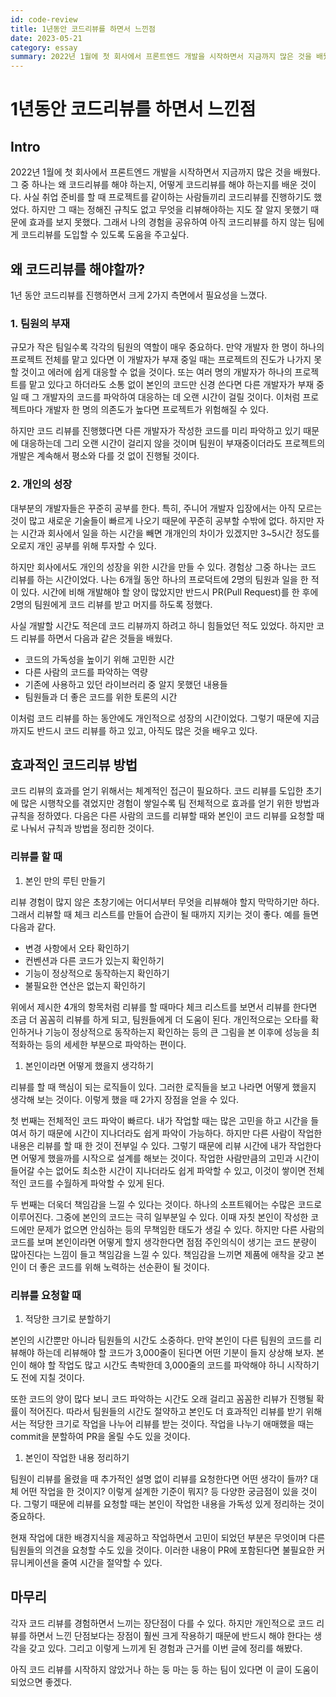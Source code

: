 ```yaml
---
id: code-review
title: 1년동안 코드리뷰를 하면서 느낀점
date: 2023-05-21
category: essay
summary: 2022년 1월에 첫 회사에서 프론트엔드 개발을 시작하면서 지금까지 많은 것을 배웠다. 그 중 하나는 왜 코드리뷰를 해야 하는지, 어떻게 코드리뷰를 해야 하는지를 배운 것이다. 사실 취업 준비를 할 때 프로젝트를 같이하는 사람들끼리 코드리뷰를 진행하기도 했었다. 하지만 그 때는 정해진 규칙도 없고 무엇을 리뷰해야하는 지도 잘 알지 못했기 때문에 효과를 보지 못했다. 그래서 나의 경험을 공유하여 아직 코드리뷰를 하지 않는 팀에게 코드리뷰를 도입할 수 있도록 도움을 주고싶다.
---
```


# 1년동안 코드리뷰를 하면서 느낀점

## Intro

2022년 1월에 첫 회사에서 프론트엔드 개발을 시작하면서 지금까지 많은 것을 배웠다. 그 중 하나는 왜 코드리뷰를 해야 하는지, 어떻게 코드리뷰를 해야 하는지를 배운 것이다. 사실 취업 준비를 할 때 프로젝트를 같이하는 사람들끼리 코드리뷰를 진행하기도 했었다. 하지만 그 때는 정해진 규칙도 없고 무엇을 리뷰해야하는 지도 잘 알지 못했기 때문에 효과를 보지 못했다. 그래서 나의 경험을 공유하여 아직 코드리뷰를 하지 않는 팀에게 코드리뷰를 도입할 수 있도록 도움을 주고싶다.

## 왜 코드리뷰를 해야할까?

1년 동안 코드리뷰를 진행하면서 크게 2가지 측면에서 필요성을 느꼈다.

### 1. 팀원의 부재

규모가 작은 팀일수록 각각의 팀원의 역할이 매우 중요하다. 만약 개발자 한 명이 하나의 프로젝트 전체를 맡고 있다면 이 개발자가 부재 중일 때는 프로젝트의 진도가 나가지 못할 것이고 에러에 쉽게 대응할 수 없을 것이다. 또는 여러 명의 개발자가 하나의 프로젝트를 맡고 있다고 하더라도 소통 없이 본인의 코드만 신경 쓴다면 다른 개발자가 부재 중일 때 그 개발자의 코드를 파악하여 대응하는 데 오랜 시간이 걸릴 것이다. 이처럼 프로젝트마다 개발자 한 명의 의존도가 높다면 프로젝트가 위험해질 수 있다.

하지만 코드 리뷰를 진행했다면 다른 개발자가 작성한 코드를 미리 파악하고 있기 때문에 대응하는데 그리 오랜 시간이 걸리지 않을 것이며 팀원이 부재중이더라도 프로젝트의 개발은 계속해서 평소와 다를 것 없이 진행될 것이다.

### 2. 개인의 성장

대부분의 개발자들은 꾸준히 공부를 한다. 특히, 주니어 개발자 입장에서는 아직 모르는 것이 많고 새로운 기술들이 빠르게 나오기 때문에 꾸준히 공부할 수밖에 없다. 하지만 자는 시간과 회사에서 일을 하는 시간을 빼면 개개인의 차이가 있겠지만 3~5시간 정도를 오로지 개인 공부를 위해 투자할 수 있다.

하지만 회사에서도 개인의 성장을 위한 시간을 만들 수 있다. 경험상 그중 하나는 코드 리뷰를 하는 시간이었다. 나는 6개월 동안 하나의 프로덕트에 2명의 팀원과 일을 한 적이 있다. 시간에 비해 개발해야 할 양이 많았지만 반드시 PR(Pull Request)를 한 후에 2명의 팀원에게 코드 리뷰를 받고 머지를 하도록 정했다.

사실 개발할 시간도 적은데 코드 리뷰까지 하려고 하니 힘들었던 적도 있었다. 하지만 코드 리뷰를 하면서 다음과 같은 것들을 배웠다.

- 코드의 가독성을 높이기 위해 고민한 시간
- 다른 사람의 코드를 파악하는 역량
- 기존에 사용하고 있던 라이브러리 중 알지 못했던 내용들
- 팀원들과 더 좋은 코드를 위한 토론의 시간

이처럼 코드 리뷰를 하는 동안에도 개인적으로 성장의 시간이었다. 그렇기 때문에 지금까지도 반드시 코드 리뷰를 하고 있고, 아직도 많은 것을 배우고 있다.

## 효과적인 코드리뷰 방법

코드 리뷰의 효과를 얻기 위해서는 체계적인 접근이 필요하다. 코드 리뷰를 도입한 초기에 많은 시행착오를 겪었지만 경험이 쌓일수록 팀 전체적으로 효과를 얻기 위한 방법과 규칙을 정하였다. 다음은 다른 사람의 코드를 리뷰할 때와 본인이 코드 리뷰를 요청할 때로 나눠서 규칙과 방법을 정리한 것이다.

### 리뷰를 할 때

1. 본인 만의 루틴 만들기

리뷰 경험이 많지 않은 초창기에는 어디서부터 무엇을 리뷰해야 할지 막막하기만 하다. 그래서 리뷰할 때 체크 리스트를 만들어 습관이 될 때까지 지키는 것이 좋다. 예를 들면 다음과 같다.

- 변경 사항에서 오타 확인하기
- 컨벤션과 다른 코드가 있는지 확인하기
- 기능이 정상적으로 동작하는지 확인하기
- 불필요한 연산은 없는지 확인하기

위에서 제시한 4개의 항목처럼 리뷰를 할 때마다 체크 리스트를 보면서 리뷰를 한다면 조금 더 꼼꼼히 리뷰를 하게 되고, 팀원들에게 더 도움이 된다. 개인적으로는 오타를 확인하거나 기능이 정상적으로 동작하는지 확인하는 등의 큰 그림을 본 이후에 성능을 최적화하는 등의 세세한 부분으로 파악하는 편이다.

1. 본인이라면 어떻게 했을지 생각하기

리뷰를 할 때 핵심이 되는 로직들이 있다. 그러한 로직들을 보고 나라면 어떻게 했을지 생각해 보는 것이다. 이렇게 했을 때 2가지 장점을 얻을 수 있다.

첫 번째는 전체적인 코드 파악이 빠르다. 내가 작업할 때는 많은 고민을 하고 시간을 들여서 하기 때문에 시간이 지나더라도 쉽게 파악이 가능하다. 하지만 다른 사람이 작업한 내용은 리뷰를 할 때 한 것이 전부일 수 있다. 그렇기 때문에 리뷰 시간에 내가 작업한다면 어떻게 했을까를 시작으로 설계를 해보는 것이다. 작업한 사람만큼의 고민과 시간이 들어갈 수는 없어도 최소한 시간이 지나더라도 쉽게 파악할 수 있고, 이것이 쌓이면 전체적인 코드를 수월하게 파악할 수 있게 된다.

두 번째는 더욱더 책임감을 느낄 수 있다는 것이다. 하나의 소프트웨어는 수많은 코드로 이루어진다. 그중에 본인의 코드는 극히 일부분일 수 있다. 이때 자칫 본인이 작성한 코드에만 문제가 없으면 안심하는 등의 무책임한 태도가 생길 수 있다. 하지만 다른 사람의 코드를 보며 본인이라면 어떻게 할지 생각한다면 점점 주인의식이 생기는 코드 분량이 많아진다는 느낌이 들고 책임감을 느낄 수 있다. 책임감을 느끼면 제품에 애착을 갖고 본인이 더 좋은 코드를 위해 노력하는 선순환이 될 것이다.

### 리뷰를 요청할 때

1. 적당한 크기로 분할하기

본인의 시간뿐만 아니라 팀원들의 시간도 소중하다. 만약 본인이 다른 팀원의 코드를 리뷰해야 하는데 리뷰해야 할 코드가 3,000줄이 된다면 어떤 기분이 들지 상상해 보자. 본인이 해야 할 작업도 많고 시간도 촉박한데 3,000줄의 코드를 파악해야 하니 시작하기도 전에 지칠 것이다.

또한 코드의 양이 많다 보니 코드 파악하는 시간도 오래 걸리고 꼼꼼한 리뷰가 진행될 확률이 적어진다. 따라서 팀원들의 시간도 절약하고 본인도 더 효과적인 리뷰를 받기 위해서는 적당한 크기로 작업을 나누어 리뷰를 받는 것이다. 작업을 나누기 애매했을 때는 commit을 분할하여 PR을 올릴 수도 있을 것이다.

1. 본인이 작업한 내용 정리하기

팀원이 리뷰를 올렸을 때 추가적인 설명 없이 리뷰를 요청한다면 어떤 생각이 들까? 대체 어떤 작업을 한 것이지? 이렇게 설계한 기준이 뭐지? 등 다양한 궁금점이 있을 것이다. 그렇기 때문에 리뷰를 요청할 때는 본인이 작업한 내용을 가독성 있게 정리하는 것이 중요하다.

현재 작업에 대한 배경지식을 제공하고 작업하면서 고민이 되었던 부분은 무엇이며 다른 팀원들의 의견을 요청할 수도 있을 것이다. 이러한 내용이 PR에 포함된다면 불필요한 커뮤니케이션을 줄여 시간을 절약할 수 있다.

## 마무리

각자 코드 리뷰를 경험하면서 느끼는 장단점이 다를 수 있다. 하지만 개인적으로 코드 리뷰를 하면서 느낀 단점보다는 장점이 훨씬 크게 작용하기 때문에 반드시 해야 한다는 생각을 갖고 있다. 그리고 이렇게 느끼게 된 경험과 근거를 이번 글에 정리를 해봤다.

아직 코드 리뷰를 시작하지 않았거나 하는 둥 마는 둥 하는 팀이 있다면 이 글이 도움이 되었으면 좋겠다.
